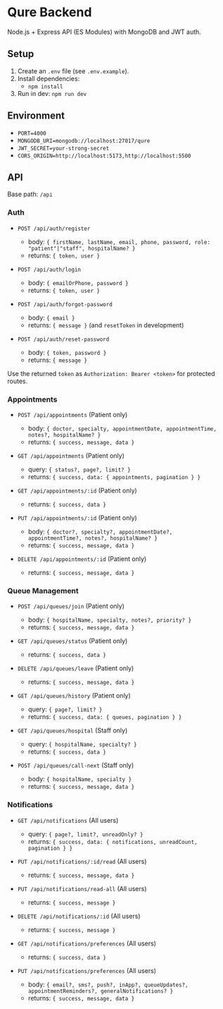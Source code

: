 # Qure Backend

Node.js + Express API (ES Modules) with MongoDB and JWT auth.

## Setup

1. Create an `.env` file (see `.env.example`).
2. Install dependencies:
   - `npm install`
3. Run in dev: `npm run dev`

## Environment

- `PORT=4000`
- `MONGODB_URI=mongodb://localhost:27017/qure`
- `JWT_SECRET=your-strong-secret`
- `CORS_ORIGIN=http://localhost:5173,http://localhost:5500`

## API

Base path: `/api`

### Auth

- `POST /api/auth/register`

  - body: `{ firstName, lastName, email, phone, password, role: "patient"|"staff", hospitalName? }`
  - returns: `{ token, user }`

- `POST /api/auth/login`

  - body: `{ emailOrPhone, password }`
  - returns: `{ token, user }`

- `POST /api/auth/forgot-password`

  - body: `{ email }`
  - returns: `{ message }` (and `resetToken` in development)

- `POST /api/auth/reset-password`
  - body: `{ token, password }`
  - returns: `{ message }`

Use the returned `token` as `Authorization: Bearer <token>` for protected routes.

### Appointments

- `POST /api/appointments` (Patient only)

  - body: `{ doctor, specialty, appointmentDate, appointmentTime, notes?, hospitalName? }`
  - returns: `{ success, message, data }`

- `GET /api/appointments` (Patient only)

  - query: `{ status?, page?, limit? }`
  - returns: `{ success, data: { appointments, pagination } }`

- `GET /api/appointments/:id` (Patient only)

  - returns: `{ success, data }`

- `PUT /api/appointments/:id` (Patient only)

  - body: `{ doctor?, specialty?, appointmentDate?, appointmentTime?, notes?, hospitalName? }`
  - returns: `{ success, message, data }`

- `DELETE /api/appointments/:id` (Patient only)
  - returns: `{ success, message, data }`

### Queue Management

- `POST /api/queues/join` (Patient only)

  - body: `{ hospitalName, specialty, notes?, priority? }`
  - returns: `{ success, message, data }`

- `GET /api/queues/status` (Patient only)

  - returns: `{ success, data }`

- `DELETE /api/queues/leave` (Patient only)

  - returns: `{ success, message, data }`

- `GET /api/queues/history` (Patient only)

  - query: `{ page?, limit? }`
  - returns: `{ success, data: { queues, pagination } }`

- `GET /api/queues/hospital` (Staff only)

  - query: `{ hospitalName, specialty? }`
  - returns: `{ success, data }`

- `POST /api/queues/call-next` (Staff only)
  - body: `{ hospitalName, specialty }`
  - returns: `{ success, message, data }`

### Notifications

- `GET /api/notifications` (All users)

  - query: `{ page?, limit?, unreadOnly? }`
  - returns: `{ success, data: { notifications, unreadCount, pagination } }`

- `PUT /api/notifications/:id/read` (All users)

  - returns: `{ success, message, data }`

- `PUT /api/notifications/read-all` (All users)

  - returns: `{ success, message }`

- `DELETE /api/notifications/:id` (All users)

  - returns: `{ success, message }`

- `GET /api/notifications/preferences` (All users)

  - returns: `{ success, data }`

- `PUT /api/notifications/preferences` (All users)
  - body: `{ email?, sms?, push?, inApp?, queueUpdates?, appointmentReminders?, generalNotifications? }`
  - returns: `{ success, message, data }`
